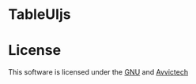 # TableUIjs

# License 
This software is licensed under the <a href="https://github.com/avvictech/TableUIjs/blob/master/LICENSE">GNU</a> and <a href="https://github.com/avvictech">Avvictech</a>
